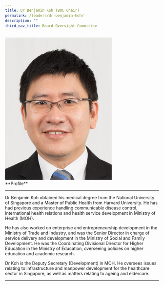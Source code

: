 ```yaml
---
title: Dr Benjamin Koh (BOC Chair)
permalink: /leaders/dr-benjamin-koh/
description: ""
third_nav_title: Board Oversight Committee
---
```

<img style="width:350px" src="/images/Leaders/dr%20benjamin%20koh.png">

<div> **Profile**&nbsp; </div>

* * *

<div> Dr Benjamin Koh obtained his medical degree from the National University of Singapore and a Master of Public Health from Harvard University. He has had&nbsp;previous&nbsp;experience handling communicable disease control, international health relations and health service development in Ministry of Health (MOH).&nbsp; </div> 

<p> He has also worked on enterprise and entrepreneurship development in the Ministry of Trade and&nbsp;Industry, and&nbsp;was the Senior Director in charge of service delivery and development in the Ministry of Social and Family Development. He was the Coordinating Divisional Director for Higher Education in the Ministry of Education, overseeing policies on higher education and academic research.&nbsp; </p>

<div> Dr Koh is the Deputy Secretary (Development) in MOH. He oversees issues relating to infrastructure and&nbsp;manpower&nbsp;development for the healthcare sector in Singapore, as well as matters relating to ageing and eldercare. </div>

* * *
